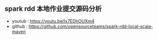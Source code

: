 ## spark rdd 本地作业提交源码分析
*  youtub : https://youtu.be/lx7EDhOUXm4
*  github : https://github.com/opensourceteams/spark-rdd-local-scala-maven 
  